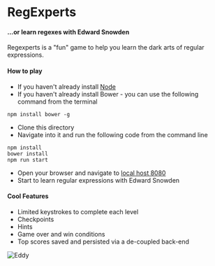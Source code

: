 # RegExperts
#### ...or learn regexes with Edward Snowden

Regexperts is a "fun" game to help you learn the dark arts of regular expressions.

#### How to play

- If you haven't already install [Node](https://nodejs.org/)
- If you haven't already install Bower - you can use the following command from the terminal
```
npm install bower -g
```
- Clone this directory
- Navigate into it and run the following code from the command line
```
npm install
bower install
npm run start
```
- Open your browser and navigate to [local host 8080](http://localhost:8080/#/)
- Start to learn regular expressions with Edward Snowden

#### Cool Features

- Limited keystrokes to complete each level
- Checkpoints
- Hints
- Game over and win conditions
- Top scores saved and persisted via a de-coupled back-end

![Eddy](http://imgur.com/bycklVR)

